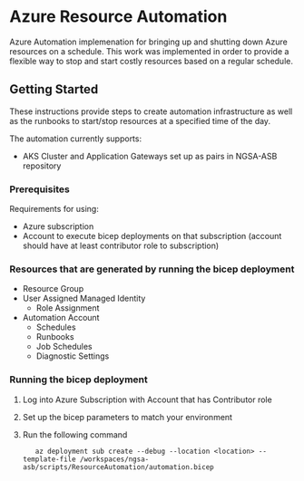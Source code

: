 # Azure Resource Automation

Azure Automation implemenation for bringing up and shutting down Azure resources on a schedule.  This work was implemented in order to provide a flexible way to stop and start costly resources based on a regular schedule.

## Getting Started

These instructions provide steps to create automation infrastructure as well as the runbooks to start/stop resources at a specified time of the day.

The automation currently supports:

- AKS Cluster and Application Gateways set up as pairs in NGSA-ASB repository

### Prerequisites

Requirements for using:

- Azure subscription
- Account to execute bicep deployments on that subscription (account should have at least contributor role to subscription)

### Resources that are generated by running the bicep deployment

- Resource Group
- User Assigned Managed Identity
  - Role Assignment
- Automation Account
  - Schedules
  - Runbooks
  - Job Schedules
  - Diagnostic Settings

### Running the bicep deployment

1. Log into Azure Subscription with Account that has Contributor role
2. Set up the bicep parameters to match your environment
3. Run the following command

   ``` shell
      az deployment sub create --debug --location <location> --template-file /workspaces/ngsa-asb/scripts/ResourceAutomation/automation.bicep
   ```
